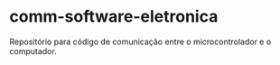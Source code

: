# comm-software-eletronica
Repositório para código de comunicação entre o microcontrolador e o computador.
